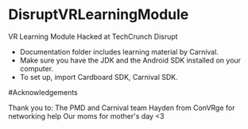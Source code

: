 # DisruptVRLearningModule
VR Learning Module Hacked at TechCrunch Disrupt

- Documentation folder includes learning material by Carnival.
- Make sure you have the JDK and the Android SDK installed on your computer.
- To set up, import Cardboard SDK, Carnival SDK. 


#Acknowledgements

Thank you to:
The PMD and Carnival team
Hayden from ConVRge for networking help
Our moms for mother's day <3

